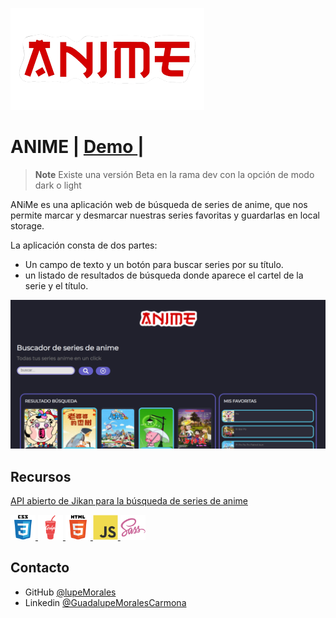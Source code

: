 ![Anime](https://github.com/Adalab/modulo-2-evaluacion-final-lupeMorales/blob/main/src/images/logo.png?raw=true)

# ANIME <span> | </span>  <a href="http://beta.adalab.es/modulo-2-evaluacion-final-lupeMorales/" target="_blank">   Demo </a><span> | </span>
    
   
   
  > **Note**
> Existe una versión Beta en la rama dev con la opción de modo dark o light


ANiMe es una aplicación web de búsqueda de series de anime, que nos permite marcar y desmarcar nuestras series favoritas y guardarlas en local storage.

La aplicación consta de dos partes:
- Un campo de texto y un botón para buscar series por su título.
- un listado de resultados de búsqueda donde aparece el cartel de la serie y el título.

![screenshot](https://github.com/Adalab/modulo-2-evaluacion-final-lupeMorales/blob/main/src/images/view.png?raw=true)

## Recursos

 <a href="https://docs.api.jikan.moe/" target="_blank">API abierto de Jikan para la búsqueda de series de anime </a>


<p align="left"> <a href="https://www.w3schools.com/css/" target="_blank"> <img src="https://raw.githubusercontent.com/devicons/devicon/master/icons/css3/css3-original-wordmark.svg" alt="css3" width="40" height="40"/> </a> <a href="https://gulpjs.com" target="_blank"> <img src="https://raw.githubusercontent.com/devicons/devicon/master/icons/gulp/gulp-plain.svg" alt="gulp" width="40" height="40"/> </a> <a href="https://www.w3.org/html/" target="_blank"> <img src="https://raw.githubusercontent.com/devicons/devicon/master/icons/html5/html5-original-wordmark.svg" alt="html5" width="40" height="40"/> </a> <a href="https://developer.mozilla.org/en-US/docs/Web/JavaScript" target="_blank"> <img src="https://raw.githubusercontent.com/devicons/devicon/master/icons/javascript/javascript-original.svg" alt="javascript" width="40" height="40"/> </a> <a href="https://sass-lang.com" target="_blank"> <img src="https://raw.githubusercontent.com/devicons/devicon/master/icons/sass/sass-original.svg" alt="sass" width="40" height="40"/> </a> </p>



## Contacto

- GitHub [@lupeMorales](https://github.com/lupeMorales )
- Linkedin [@GuadalupeMoralesCarmona](https://linkedin.com/in/guadalupe-morales-carmona-817245226/ )